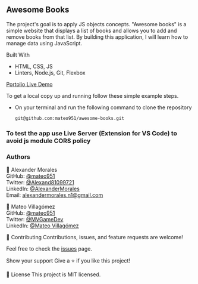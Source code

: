 ## Awesome Books ##

The project's goal is to apply JS objects concepts. "Awesome books" is a simple website that displays a list of books and allows you to add and remove books from that list. By building this application, I will learn how to manage data using JavaScript.

Built With

- HTML, CSS, JS
- Linters, Node.js, Git, Flexbox

[Portolio Live Demo](https://mateo951.github.io/awesome-books/)

To get a local copy up and running follow these simple example steps.

- On your terminal and run the following command to clone the repository

  `git@github.com:mateo951/awesome-books.git`

### To test the app use Live Server (Extension for VS Code) to avoid js module CORS policy ###

### Authors ###

👤 Alexander Morales<br>
GitHub: [@mateo951](https://github.com/alexandermorales-dev)<br>
Twitter: [@Alexand81099721]()<br>
LinkedIn: [@AlexanderMorales](https://www.linkedin.com/in/mateo-villagómez/)<br>
Email: [alexandermorales.n1@gmail.com](mailto:alexandermorales.n1@gmail.com)<br>

👤 Mateo Villagómez<br>
GitHub: [@mateo951](https://github.com/mateo951)<br>
Twitter: [@MVGameDev](https://twitter.com/MVGameDev)<br>
LinkedIn: [@Mateo Villagómez](https://www.linkedin.com/in/mateo-villagómez/)<br>

🤝 Contributing
Contributions, issues, and feature requests are welcome!

Feel free to check the [issues](https://github.com/mateo951/awesome-books/issues) page.

Show your support
Give a ⭐️ if you like this project!

📝 License
This project is MIT licensed.
